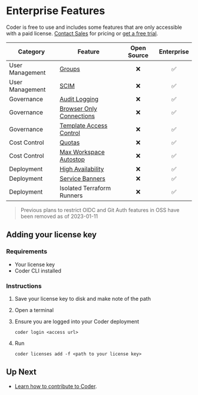 # Enterprise Features

Coder is free to use and includes some features that are only accessible with a paid license.
[Contact Sales](https://coder.com/contact) for pricing or [get a free
trial](https://coder.com/trial).

| Category        | Feature                                                                          | Open Source | Enterprise |
| --------------- | -------------------------------------------------------------------------------- | :---------: | :--------: |
| User Management | [Groups](./admin/groups.md)                                                      |     ❌      |     ✅     |
| User Management | [SCIM](./admin/auth.md#scim)                                                     |     ❌      |     ✅     |
| Governance      | [Audit Logging](./admin/audit-logs.md)                                           |     ❌      |     ✅     |
| Governance      | [Browser Only Connections](./networking/README.md#browser-only-connections)      |     ❌      |     ✅     |
| Governance      | [Template Access Control](./admin/rbac.md)                                       |     ❌      |     ✅     |
| Cost Control    | [Quotas](./admin/quotas.md)                                                      |     ❌      |     ✅     |
| Cost Control    | [Max Workspace Autostop](./templates/README.md#configure-max-workspace-autostop) |     ❌      |     ✅     |
| Deployment      | [High Availability](./admin/high-availability.md)                                |     ❌      |     ✅     |
| Deployment      | [Service Banners](./admin/service-banners.md)                                    |     ❌      |     ✅     |
| Deployment      | Isolated Terraform Runners                                                       |     ❌      |     ✅     |

> Previous plans to restrict OIDC and Git Auth features in OSS have been removed
> as of 2023-01-11

## Adding your license key

### Requirements

- Your license key
- Coder CLI installed

### Instructions

1. Save your license key to disk and make note of the path
2. Open a terminal
3. Ensure you are logged into your Coder deployment

   `coder login <access url>`

4. Run

   `coder licenses add -f <path to your license key>`

## Up Next

- [Learn how to contribute to Coder](./CONTRIBUTING.md).
